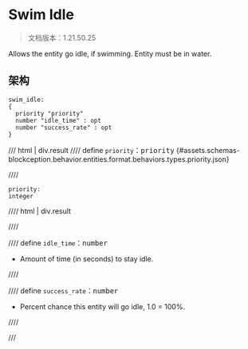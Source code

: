 # Swim Idle

> 文档版本：1.21.50.25

Allows the entity go idle, if swimming. Entity must be in water.

## 架构

```mcschema
swim_idle:
{
  priority "priority"
  number "idle_time" : opt
  number "success_rate" : opt
}

```

/// html | div.result
//// define
`priority`：<samp>priority</samp> {#assets.schemas-blockception.behavior.entities.format.behaviors.types.priority.json}


////

```mcschema
priority:
integer

```

//// html | div.result

////



//// define
`idle_time`：<samp>number</samp>

- Amount of time (in seconds) to stay idle.


////


//// define
`success_rate`：<samp>number</samp>

- Percent chance this entity will go idle, 1.0 = 100%.


////


///

